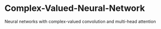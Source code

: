 # Complex-Valued-Neural-Network
Neural networks with complex-valued convolution and multi-head attention
